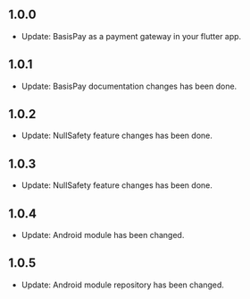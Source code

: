  ## 1.0.0
 
 * Update: BasisPay as a payment gateway in your flutter app.

## 1.0.1
 
 * Update: BasisPay documentation changes has been done.
 
## 1.0.2
  
  * Update: NullSafety feature changes has been done.
  
 ## 1.0.3
    
  * Update: NullSafety feature changes has been done.
  
 ## 1.0.4
      
  * Update: Android module has been changed.
  
 ## 1.0.5
       
  * Update: Android module repository has been changed.